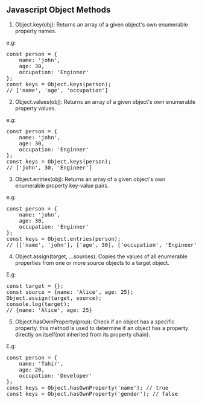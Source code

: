 ## Javascript Object Methods

1. Object.key(obj): Returns an array of a given object's own enumerable property names.

e.g: 
<pre>
const person = {
    name: 'john',
    age: 30,
    occupation: 'Enginner'
};
const keys = Object.keys(person);
// ['name', 'age', 'occupation']
</pre>
2. Object.values(obj): Returns an array of a given object's own enumerable property values.

e.g: 
<pre>
const person = {
    name: 'john',
    age: 30,
    occupation: 'Enginner'
};
const keys = Object.keys(person);
// ['john', 30, 'Engineer']
</pre>
3. Object.entries(obj): Returns an array of a given object's own enumerable property key-value pairs.

e.g: 
<pre>
const person = {
    name: 'john',
    age: 30,
    occupation: 'Enginner'
};
const keys = Object.entries(person);
// [['name', 'john'], ['age', 30], ['occupation', 'Engineer']]
</pre>
4. Object.assign(target, ...sources): Copies the values of all enumerable properties from one or more source objects to a target object.

E.g: 
<pre>
const target = {};
const source = {name: 'Alice', age: 25};
Object.assign(target, source);
console.log(target);
// {name: 'Alice', age: 25}
</pre>
5. Object.hasOwnProperty(prop): Check if an object has a specific property.
this method is used to determine if an object has a property directly on itself(not inherited from its property chain).

E.g: 
<pre>
const person = {
    name: 'Tahir',
    age: 20,
    occupation: 'Developer'
};
const keys = Object.hasOwnProperty('name'); // true
const keys = Object.hasOwnProperty('gender'); // false
</pre>
